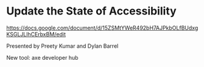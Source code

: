 # Update the State of Accessibility

https://docs.google.com/document/d/15ZSMtYWeR492bH7AJPkbOLfBUdxgKSGLJLlhCErbxBM/edit

Presented by Preety Kumar and Dylan Barrel

New tool: axe developer hub

